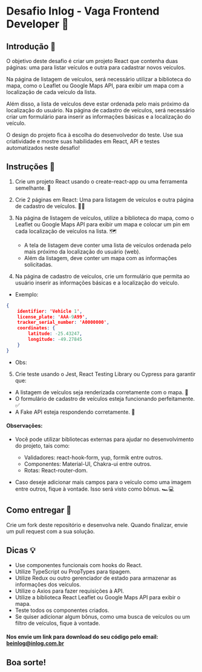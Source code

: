 # Desafio Inlog - Vaga Frontend Developer 🚀

## Introdução 📜
O objetivo deste desafio é criar um projeto React que contenha duas páginas: uma para listar veículos e outra para cadastrar novos veículos. 

Na página de listagem de veículos, será necessário utilizar a biblioteca do mapa, como o Leaflet ou Google Maps API, para exibir um mapa com a localização de cada veículo da lista.

Além disso, a lista de veículos deve estar ordenada pelo mais próximo da localização do usuário. Na página de cadastro de veículos, será necessário criar um formulário para inserir as informações básicas e a localização do veículo. 

O design do projeto fica à escolha do desenvolvedor do teste. Use sua criatividade e mostre suas habilidades em React, API e testes automatizados neste desafio!

## Instruções 📝
1. Crie um projeto React usando o create-react-app ou uma ferramenta semelhante. 🌟

2. Crie 2 páginas em React: Uma para listagem de veículos e outra página de cadastro de veículos. 🚗📝

3. Na página de listagem de veículos, utilize a biblioteca do mapa, como o Leaflet ou Google Maps API para exibir um mapa e colocar um pin em cada localização de veículos na lista. 🗺️
    - A tela de listagem deve conter uma lista de veículos ordenada pelo mais próximo da localização do usuário (web).
    - Além da listagem, deve conter um mapa com as informações solicitadas.

4. Na página de cadastro de veículos, crie um formulário que permita ao usuário inserir as informações básicas e a localização do veículo.
- Exemplo:
```json
{
    identifier: 'Vehicle 1',
    license_plate: 'AAA-9A99',
    tracker_serial_number: 'A0000000',
    coordinates: {
        latitude: -25.43247,
        longitude: -49.27845
    } 
}
```
- Obs: 


5. Crie teste usando o Jest, React Testing Library ou Cypress para garantir que:
- A listagem de veículos seja renderizada corretamente com o mapa. 🧭
- O formulário de cadastro de veículos esteja funcionando perfeitamente. ✅
- A Fake API esteja respondendo corretamente. 📡

#### Observações:
- Você pode utilizar bibliotecas externas para ajudar no desenvolvimento do projeto, tais como:
    - Validadores: react-hook-form, yup, formik entre outros.
    - Componentes: Material-UI, Chakra-ui entre outros.
    - Rotas: React-router-dom.

- Caso deseje adicionar mais campos para o veículo como uma imagem entre outros, fique à vontade. Isso será visto como bônus. 🏎️💻



## Como entregar 📨

Crie um fork deste repositório e desenvolva nele. Quando finalizar, envie um pull request com a sua solução.

## Dicas 💡

- Use componentes funcionais com hooks do React.
- Utilize TypeScript ou PropTypes para tipagem.
- Utilize Redux ou outro gerenciador de estado para armazenar as informações dos veículos.
- Utilize o Axios para fazer requisições à API.
- Utilize a biblioteca React Leaflet ou Google Maps API para exibir o mapa.
- Teste todos os componentes criados.
- Se quiser adicionar algum bônus, como uma busca de veículos ou um filtro de veículos, fique à vontade.


#### Nos envie um link para download do seu código pelo email: beinlog@inlog.com.br

## Boa sorte!